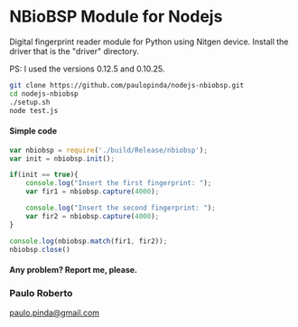 # NBioBSP Module for Nodejs

Digital fingerprint reader module for Python using Nitgen device.
Install the driver that is the "driver" directory.

PS: I used the versions 0.12.5 and 0.10.25.

```bash
git clone https://github.com/paulopinda/nodejs-nbiobsp.git
cd nodejs-nbiobsp
./setup.sh
node test.js
```

#### Simple code

```javascript
var nbiobsp = require('./build/Release/nbiobsp');
var init = nbiobsp.init();

if(init == true){
	console.log("Insert the first fingerprint: ");
	var fir1 = nbiobsp.capture(4000);

	console.log("Insert the second fingerprint: ");
	var fir2 = nbiobsp.capture(4000);
}

console.log(nbiobsp.match(fir1, fir2));
nbiobsp.close()
```

#### Any problem? Report me, please.
### Paulo Roberto
paulo.pinda@gmail.com
